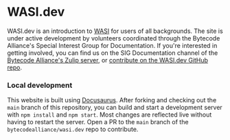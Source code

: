 # WASI.dev

WASI.dev is an introduction to [WASI](https://github.com/WebAssembly/WASI/tree/main) for users of all backgrounds. The site is under active development by volunteers coordinated through the Bytecode Alliance's Special Interest Group for Documentation. If you're interested in getting involved, you can find us on the SIG Documentation channel of the [Bytecode Alliance's Zulip server](https://bytecodealliance.zulipchat.com/), or [contribute on the WASI.dev GitHub repo](https://github.com/bytecodealliance/wasi.dev).

### Local development

This website is built using [Docusaurus](https://docusaurus.io/). After forking and checking out the `main` branch of this repository, you can build and start a development server with `npm install` and `npm start`. Most changes are reflected live without having to restart the server. Open a PR to the `main` branch of the `bytecodealliance/wasi.dev` repo to contribute.
